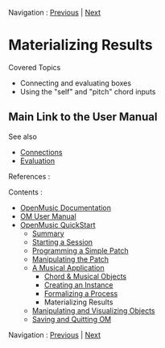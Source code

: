 Navigation : [Previous](4cApplication "page
précédente\(Formalizing a Process\)") | [Next](5_CompletEdition
"Next\(Manipulating and Visualizing Objects\)")


# Materializing Results

Covered Topics

  * Connecting and evaluating boxes
  * Using the "self" and "pitch" chord inputs 

## Main Link to the User Manual

See also

  * [Connections](Connections)
  * [Evaluation](Evaluation)

References :

Contents :

  * [OpenMusic Documentation](OM-Documentation)
  * [OM User Manual](OM-User-Manual)
  * [OpenMusic QuickStart](QuickStart-Chapters)
    * [Summary](Intro_1)
    * [Starting a Session](1_StartSession)
    * [Programming a Simple Patch](2_progpatch)
    * [Manipulating the Patch](3ManipPatch)
    * [A Musical Application](4_MusicalAp)
      * [Chord & Musical Objects](4aApplication)
      * [Creating an Instance](4bApplication)
      * [Formalizing a Process](4cApplication)
      * Materializing Results
    * [Manipulating and Visualizing Objects](5_CompletEdition)
    * [Saving and Quitting OM](6_Quit)

Navigation : [Previous](4cApplication "page
précédente\(Formalizing a Process\)") | [Next](5_CompletEdition
"Next\(Manipulating and Visualizing Objects\)")

